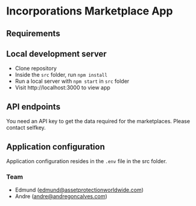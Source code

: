 # Incorporations Marketplace App

## Requirements

## Local development server
- Clone repository
- Inside the `src` folder, run `npm install`
- Run a local server with `npm start` in `src` folder
- Visit http://localhost:3000 to view app



## API endpoints

You need an API key to get the data required for the marketplaces.
Please contact selfkey.

## Application configuration

Application configuration resides in the `.env` file in the src folder.


### Team

- Edmund  (edmund@assetprotectionworldwide.com)
- Andre (andre@andregoncalves.com)

